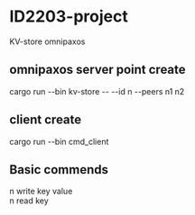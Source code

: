# ID2203-project
KV-store omnipaxos

## omnipaxos server point create
cargo run --bin kv-store -- --id n --peers n1 n2

## client create
cargo run --bin cmd_client

## Basic commends
n write key value  
n read key

